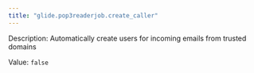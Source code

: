 ```yaml
---
title: "glide.pop3readerjob.create_caller"
---
```


Description: Automatically create users for incoming emails from trusted domains

Value: `false`